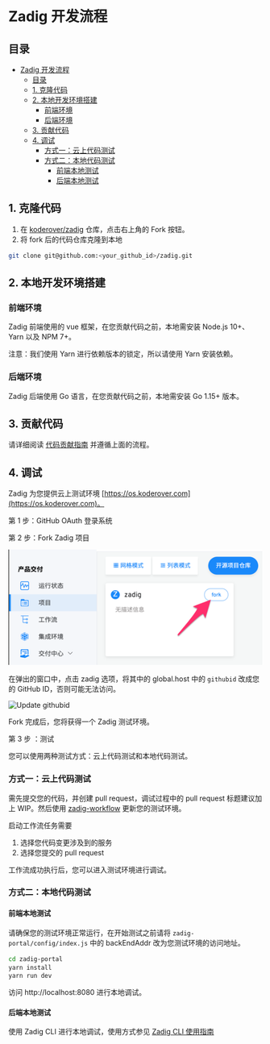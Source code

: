 
# Zadig 开发流程

## 目录

- [Zadig 开发流程](#zadig-开发流程)
  - [目录](#目录)
  - [1. 克隆代码](#1-克隆代码)
  - [2. 本地开发环境搭建](#2-本地开发环境搭建)
    - [前端环境](#前端环境)
    - [后端环境](#后端环境)
  - [3. 贡献代码](#3-贡献代码)
  - [4. 调试](#4-调试)
    - [方式一：云上代码测试](#方式一云上代码测试)
    - [方式二：本地代码测试](#方式二本地代码测试)
      - [前端本地测试](#前端本地测试)
      - [后端本地测试](#后端本地测试)

## 1. 克隆代码

1. 在 [koderover/zadig](https://github.com/koderover/zadig) 仓库，点击右上角的 Fork 按钮。
2. 将 fork 后的代码仓库克隆到本地

```bash
git clone git@github.com:<your_github_id>/zadig.git
```

## 2. 本地开发环境搭建

### 前端环境

Zadig 前端使用的 vue 框架，在您贡献代码之前，本地需安装 Node.js 10+、Yarn 以及 NPM 7+。

注意：我们使用 Yarn 进行依赖版本的锁定，所以请使用 Yarn 安装依赖。

### 后端环境

Zadig 后端使用 Go 语言，在您贡献代码之前，本地需安装 Go 1.15+ 版本。

## 3. 贡献代码

请详细阅读 [代码贡献指南](../../CONTRIBUTING-zh-CN.md) 并遵循上面的流程。

## 4. 调试

Zadig 为您提供云上测试环境 [https://os.koderover.com](https://os.koderover.com)。

第 1 步：GitHub OAuth 登录系统

第 2 步：Fork Zadig 项目

![Fork project](./fork-zadig-option.png)

在弹出的窗口中，点击 zadig 选项，将其中的 global.host 中的 `githubid` 改成您的 GitHub ID，否则可能无法访问。

![Update githubid](./fork-zadig-vars.png)

Fork 完成后，您将获得一个 Zadig 测试环境。

第 3 步 ：测试

您可以使用两种测试方式：云上代码测试和本地代码测试。

### 方式一：云上代码测试

需先提交您的代码，并创建 pull request，调试过程中的 pull request 标题建议加上 WIP。然后使用 [zadig-workflow](https://os.koderover.com/v1/projects/detail/zadig/pipelines/multi/zadig-workflow) 更新您的测试环境。

启动工作流任务需要

1. 选择您代码变更涉及到的服务
2. 选择您提交的 pull request

工作流成功执行后，您可以进入测试环境进行调试。

### 方式二：本地代码测试

#### 前端本地测试

请确保您的测试环境正常运行，在开始测试之前请将 `zadig-portal/config/index.js` 中的 backEndAddr 改为您测试环境的访问地址。

```bash
cd zadig-portal
yarn install
yarn run dev
```

访问 http://localhost:8080 进行本地调试。

#### 后端本地测试

使用 Zadig CLI 进行本地调试，使用方式参见 [Zadig CLI 使用指南](https://docs.koderover.com/zadig/cli/kodespace-usage-for-contributor)
